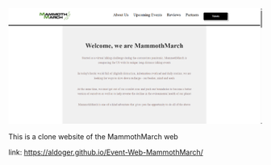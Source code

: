 ![alt text](image-1.png)

This is a clone website of the MammothMarch web

link: https://aldoger.github.io/Event-Web-MammothMarch/

